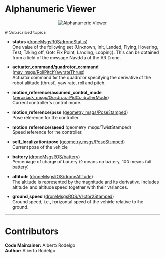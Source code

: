 # Alphanumeric Viewer

<p align="center">
<img src="https://i.ibb.co/vLhJpbn/alphanumeric.png" title="Alphanumeric Viewer">
</p>
# Subscribed topics

- **status** ([droneMsgsROS/droneStatus](https://bitbucket.org/joselusl/dronemsgsros/src/fa03af3fb09b943ea728d28683ff7b6032f74d66/msg/droneStatus.msg?at=master&fileviewer=file-view-default))   
One value of the following set {Unknown, Init, Landed, Flying, Hovering, Test, Taking off, Goto Fix Point, Landing, Looping}. This can be obtained from a field of the message Navdata of the AR Drone.

- **actuator_command/quadrotor_command** ([mav_msgs/RollPitchYawrateThrust](http://docs.ros.org/api/mav_msgs/html/msg/RollPitchYawrateThrust.html))           
Actuator command for the quadrotor specifying the derivative of the robot altitude (thrust), yaw rate, roll and pitch.

- **motion_reference/assumed_control_mode** ([aerostack_msgs/QuadrotorPidControllerMode](https://bitbucket.org/visionaerialrobotics/aerostack_msgs/src/master/msg/QuadrotorPidControllerMode.msg))  
Current controller's control mode.

- **motion_reference/pose** ([geometry_msgs/PoseStamped](http://docs.ros.org/api/geometry_msgs/html/msg/PoseStamped.html))  
Pose reference for the controller.

- **motion_reference/speed** ([geometry_msgs/TwistStamped](http://docs.ros.org/lunar/api/geometry_msgs/html/msg/TwistStamped.html))  
Speed reference for the controller.

- **self_localization/pose** ([geometry_msgs/PoseStamped](http://docs.ros.org/api/geometry_msgs/html/msg/PoseStamped.html))      
Current pose of the vehicle

- **battery** ([droneMsgsROS/battery](https://bitbucket.org/joselusl/dronemsgsros/src/2b47c507de4b636562f313f07abf07991b2432c4/msg/battery.msg?at=master&fileviewer=file-view-default))   
Percentage of charge of battery (0 means no battery, 100 means full battery)

- **altitude** ([droneMsgsROS/droneAltitude](https://bitbucket.org/joselusl/dronemsgsros/src/2b47c507de4b636562f313f07abf07991b2432c4/msg/droneAltitude.msg?at=master&fileviewer=file-view-default))   
The altitude is represented by the magnitude and its derivative. Includes altitude, and altitude speed together with their variances.

- **ground_speed** ([droneMsgsROS/Vector2Stamped](https://bitbucket.org/joselusl/dronemsgsros/src/fa03af3fb09b943ea728d28683ff7b6032f74d66/msg/vector2Stamped.msg?at=master))   
Ground speed, i.e., horizontal speed of the vehicle relative to the ground.

---
# Contributors
**Code Maintainer:** Alberto Rodelgo  
**Author:** Alberto Rodelgo